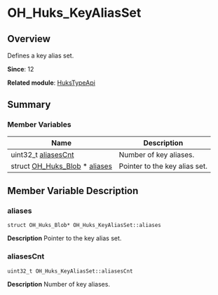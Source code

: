 # OH_Huks_KeyAliasSet


## Overview

Defines a key alias set.

**Since**: 12

**Related module**: [HuksTypeApi](_huks_type_api.md)


## Summary


### Member Variables

| Name| Description| 
| -------- | -------- |
| uint32_t [aliasesCnt](#aliasescnt) | Number of key aliases. | 
| struct [OH_Huks_Blob](_o_h___huks___blob.md) \* [aliases](#aliases) | Pointer to the key alias set. | 


## Member Variable Description


### aliases

```
struct OH_Huks_Blob* OH_Huks_KeyAliasSet::aliases
```
**Description**
Pointer to the key alias set.


### aliasesCnt

```
uint32_t OH_Huks_KeyAliasSet::aliasesCnt
```
**Description**
Number of key aliases.
